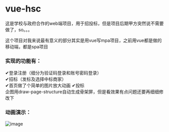 # vue-hsc
这是学校与政府合作的web端项目，用于招投标，但是项目后期甲方突然说不需要做了，so。。。  

这个项目对我来说最有意义的部分其实是用vue写mpa项目，之前用vue都是做的移动端，都是spa项目
### 实现的功能有：
✔登录注册（细分为验证码登录和账号密码登录）  
✔招标（发标及选择中标商家）  
✔首页做了个简单的图片放大动画
✔投标  
企图用draw-page-structure自动生成骨架屏，但是看效果有点问题还要再细细修改下  
### 动画演示：
 ![image](https://github.com/serincqqq/vue-hsc/blob/master/demo.gif)
